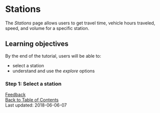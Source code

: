 # Stations

The _Stations_ page allows users to get travel time, vehicle hours traveled, speed, and volume for a specific station.

## Learning objectives
By the end of the tutorial, users will be able to:

* select a station
* understand and use the _explore_ options

### Step 1: Select a station


[Feedback](https://github.com/adus/portal-documentation/issues)  
[Back to Table of Contents](https://github.com/adus/portal-documentation)  
Last updated: 2018-06-06-07
